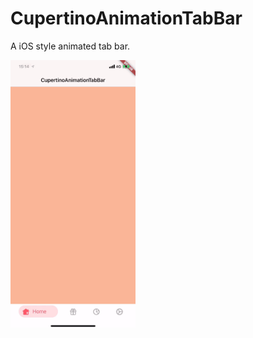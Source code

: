 # CupertinoAnimationTabBar

A iOS style animated tab bar.

<img src="demo.gif" width="200" height="428">